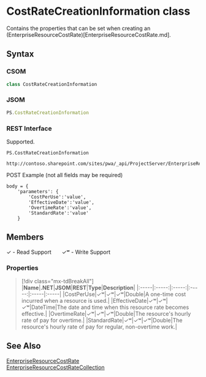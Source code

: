 [comment]: # (Name:CostRateCreationInformation)
[comment]: # (Name:Microsoft.ProjectServer.CostRateCreationInformation)
[comment]: # (Type:class)
[comment]: # (Status:Verified)

# <a name="name"></a>CostRateCreationInformation class

<a name="description"></a>Contains the properties that can be set when creating an (EnterpriseResourceCostRate)[EnterpriseResourceCostRate.md].

## <a name="syntax"></a>Syntax

### CSOM

```cs
class CostRateCreationInformation 
```
### JSOM

```javascript
PS.CostRateCreationInformation
```
### REST Interface

Supported.

```
PS.CostRateCreationInformation

http://contoso.sharepoint.com/sites/pwa/_api/ProjectServer/EnterpriseResources('{resourceId}')/CostRateTables('{CostRateTableName}')/CostRates/Add
```
POST Example (not all fields may be required)
```
body = {
	'parameters': {
		'CostPerUse':'value', 
		'EffectiveDate':'value', 
		'OvertimeRate':'value', 
		'StandardRate':'value'		
	}
```

## <a name="members"></a>Members


&#x2713; - Read Support &nbsp;&nbsp;&nbsp;&nbsp;&nbsp;&nbsp;&#x2713;&#x02B7; - Write Support

### <a name="properties"></a>Properties
> [!div class="mx-tdBreakAll"]
|**Name**|**.NET**|**JSOM**|**REST**|**Type**|**Description**|
|:-----|:-----:|:-----:|:-----:|:-----|:-----|
|<a name="CostPerUse"></a>CostPerUse|&#x2713;&#x02B7;|&#x2713;&#x02B7;|&#x2713;&#x02B7;|Double|A one-time cost incurred when a resource is used.|
|<a name="EffectiveDate"></a>EffectiveDate|&#x2713;&#x02B7;|&#x2713;&#x02B7;|&#x2713;&#x02B7;|DateTime|The date and time when this resource rate becomes effective.|
|<a name="OvertimeRate"></a>OvertimeRate|&#x2713;&#x02B7;|&#x2713;&#x02B7;|&#x2713;&#x02B7;|Double|The resource's hourly rate of pay for overtime.|
|<a name="StandardRate"></a>StandardRate|&#x2713;&#x02B7;|&#x2713;&#x02B7;|&#x2713;&#x02B7;|Double|The resource's hourly rate of pay for regular, non-overtime work.|

## <a name="seeAlso"></a>See Also

[EnterpriseResourceCostRate](EnterpriseResourceCostRate.md)<br/>
[EnterpriseResourceCostRateCollection](EnterpriseResourceCostRateCollection.md)<br/>
